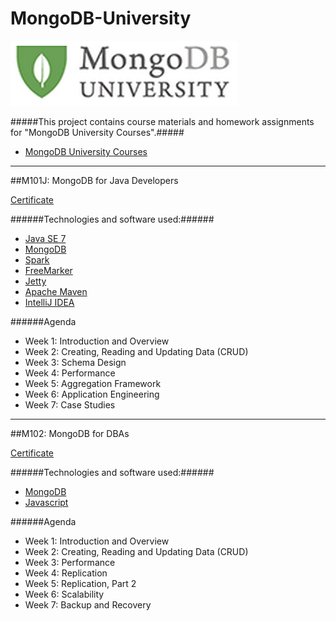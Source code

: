 # MongoDB-University

[![Alt Text](https://github.com/RICH0423/MongoDB-University/blob/master/MongoDB_university.png "MongoDB University")](https://university.mongodb.com/ "MongoDB University")

#####This project contains course materials and homework assignments for "MongoDB University Courses".#####
* [MongoDB University Courses](https://university.mongodb.com/courses)

---------------
##M101J: MongoDB for Java Developers

[Certificate](http://university.mongodb.com/course_completion/de9110183d6145d69d3c245846e2ffe8)

######Technologies and software used:######
* [Java SE 7](http://www.oracle.com/technetwork/java/javase/downloads/index.html)
* [MongoDB](http://www.mongodb.org/)
* [Spark](http://www.sparkjava.com/)
* [FreeMarker](http://freemarker.org/)
* [Jetty](http://www.eclipse.org/jetty/)
* [Apache Maven](http://maven.apache.org/index.html)
* [IntelliJ IDEA](http://www.jetbrains.com/idea/)

######Agenda
* Week 1: Introduction and Overview
* Week 2: Creating, Reading and Updating Data (CRUD)
* Week 3: Schema Design
* Week 4: Performance
* Week 5: Aggregation Framework
* Week 6: Application Engineering
* Week 7: Case Studies

---------------

##M102: MongoDB for DBAs

[Certificate](https://s3.amazonaws.com/edu-cert.10gen.com/downloads/b84f0eadf83e4cbe88a8f0cfb5a22b0c/Certificate.pdf?_ga=1.226750942.2135017449.1433236738)

######Technologies and software used:######
* [MongoDB](http://www.mongodb.org/)
* [Javascript](http://www.w3schools.com/js/)

######Agenda
* Week 1: Introduction and Overview
* Week 2: Creating, Reading and Updating Data (CRUD)
* Week 3: Performance
* Week 4: Replication
* Week 5: Replication, Part 2
* Week 6: Scalability
* Week 7: Backup and Recovery
